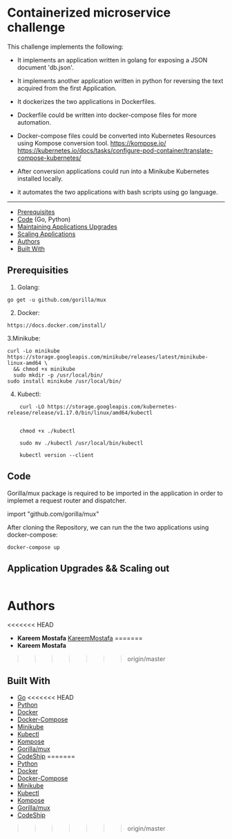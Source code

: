 
# Containerized microservice challenge

This challenge implements the following: 

* It implements an application written in golang for exposing a JSON document 'db.json'.
* It implements another application written in python for reversing the text acquired from the first Application.
* It dockerizes the two applications in Dockerfiles.
* Dockerfile could be written into docker-compose files for more automation.
* Docker-compose files could be converted into Kubernetes Resources using Kompose conversion tool.
    https://kompose.io/
    https://kubernetes.io/docs/tasks/configure-pod-container/translate-compose-kubernetes/
    
* After conversion applications could run into a Minikube Kubernetes installed locally.
* it automates the two applications with bash scripts using go language.

---

* [Prerequisites](#Prerequisites)
* [Code](#Code) (Go, Python)
* [Maintaining Applications Upgrades](#MaintainingApplicationUpgrades)
* [Scaling Applications](#ScalingApplications)
* [Authors](#Authors)
* [Built With](#BuiltWith)


## Prerequisities

1. Golang:
```
go get -u github.com/gorilla/mux

```

2. Docker:
```
https://docs.docker.com/install/
```
3.Minikube:
```
curl -Lo minikube https://storage.googleapis.com/minikube/releases/latest/minikube-linux-amd64 \
  && chmod +x minikube
  sudo mkdir -p /usr/local/bin/
sudo install minikube /usr/local/bin/
```
4. Kubectl:
```
    curl -LO https://storage.googleapis.com/kubernetes-release/release/v1.17.0/bin/linux/amd64/kubectl
   
   
    chmod +x ./kubectl

    sudo mv ./kubectl /usr/local/bin/kubectl
    
    kubectl version --client
```
## Code

Gorilla/mux package is required to be imported in the application in order to implemet a request router and dispatcher.

import "github.com/gorilla/mux"

After cloning the Repository, we can run the the two applications using docker-compose:

```
docker-compose up
```

## Application Upgrades && Scaling out
```
```

# Authors

<<<<<<< HEAD
* **Kareem Mostafa**  [KareemMostafa](https://github.com/Kareemabdallah)
=======
* **Kareem Mostafa**
>>>>>>> origin/master

## Built With

* [Go](https://golang.org/doc/)
<<<<<<< HEAD
* [Python](https://docs.python.org/3/)
* [Docker](https://docs.docker.com/)
* [Docker-Compose](https://docs.docker.com/compose/) 
* [Minikube](https://kubernetes.io/docs/tasks/tools/install-minikube/) 
* [Kubectl](https://kubernetes.io/docs/tasks/tools/install-kubectl/)
* [Kompose](https://kubernetes.io/docs/tasks/configure-pod-container/translate-compose-kubernetes/)
* [Gorilla/mux](https://www.gorillatoolkit.org/pkg/mux)
* [CodeShip](https://documentation.codeship.com/)
=======
* [Python](https://docs.python.org/3/) 
* [Docker](https://docs.docker.com/) 
* [Docker-Compose](https://docs.docker.com/compose/) 
* [Minikube](https://kubernetes.io/docs/tasks/tools/install-minikube/) 
* [Kubectl](https://kubernetes.io/docs/tasks/tools/install-kubectl/) 
* [Kompose](https://kubernetes.io/docs/tasks/configure-pod-container/translate-compose-kubernetes/) 
* [Gorilla/mux](https://www.gorillatoolkit.org/pkg/mux)
* [CodeShip](https://documentation.codeship.com/) 
>>>>>>> origin/master
